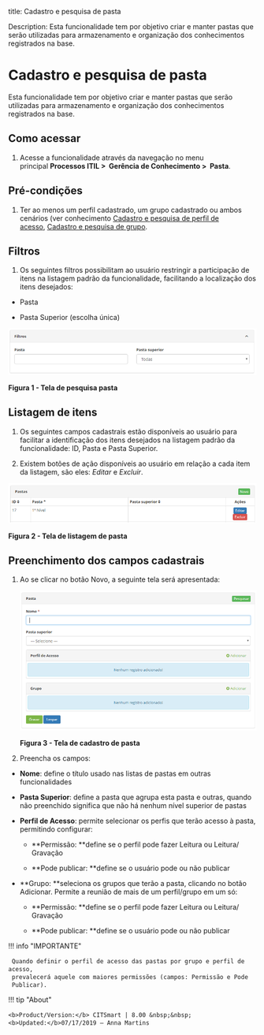 title: Cadastro e pesquisa de pasta

Description: Esta funcionalidade tem por objetivo criar e manter pastas que
serão utilizadas para armazenamento e organização dos conhecimentos registrados
na base.

# Cadastro e pesquisa de pasta

Esta funcionalidade tem por objetivo criar e manter pastas que serão utilizadas
para armazenamento e organização dos conhecimentos registrados na base.

Como acessar
-----------

1.  Acesse a funcionalidade através da navegação no menu
    principal **Processos ITIL >  Gerência de Conhecimento >  Pasta**.

Pré-condições
-------------

1.  Ter ao menos um perfil cadastrado, um grupo cadastrado ou ambos cenários
    (ver conhecimento [Cadastro e pesquisa de perfil de
    acesso](), [Cadastro
    e pesquisa de
    grupo]().

Filtros
------

1.  Os seguintes filtros possibilitam ao usuário restringir a participação de
    itens na listagem padrão da funcionalidade, facilitando a localização dos
    itens desejados:

-   Pasta

-   Pasta Superior (escolha única)

![Criar](images/folder-1.png)

**Figura 1 - Tela de pesquisa pasta**

Listagem de itens
----------------

1.  Os seguintes campos cadastrais estão disponíveis ao usuário para facilitar a
    identificação dos itens desejados na listagem padrão da
    funcionalidade: ID, Pasta e Pasta Superior.

2.  Existem botões de ação disponíveis ao usuário em relação a cada item da
    listagem, são eles: *Editar* e *Excluir*.

![Criar](images/folder-2.png)

**Figura 2 - Tela de listagem de pasta**

Preenchimento dos campos cadastrais
---------------------------------

1.  Ao se clicar no botão Novo, a seguinte tela será apresentada:

    ![Criar](images/folder-3.png)

    **Figura 3 - Tela de cadastro de pasta**

1.  Preencha os campos:

-   **Nome**: define o título usado nas listas de pastas em outras
    funcionalidades

-   **Pasta Superior**: define a pasta que agrupa esta pasta e outras, quando
    não preenchido significa que não há nenhum nível superior de pastas

-   **Perfil de Acesso**: permite selecionar os perfis que terão acesso à pasta,
    permitindo configurar:

    -   **Permissão: **define se o perfil pode fazer Leitura ou Leitura/
        Gravação

    -   **Pode publicar: **define se o usuário pode ou não publicar

-   **Grupo: **seleciona os grupos que terão a pasta, clicando no botão
    Adicionar. Permite a reunião de mais de um perfil/grupo em um só:

    -   **Permissão: **define se o perfil pode fazer Leitura ou Leitura/
        Gravação

    -   **Pode publicar: **define se o usuário pode ou não publicar

!!! info "IMPORTANTE"

     Quando definir o perfil de acesso das pastas por grupo e perfil de acesso,
     prevalecerá aquele com maiores permissões (campos: Permissão e Pode
     Publicar).


!!! tip "About"

    <b>Product/Version:</b> CITSmart | 8.00 &nbsp;&nbsp;
    <b>Updated:</b>07/17/2019 – Anna Martins
